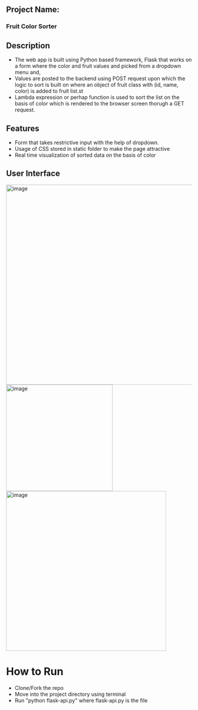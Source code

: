 ## Project Name:
### Fruit Color Sorter

## Description

- The web app is built using Python based framework, Flask that works on a form where the color and fruit values and picked from a dropdown menu 
and,
- Values are posted to the backend using POST request upon which the logic to sort is built on where an object of fruit class with (id, name, color) is added to fruit list.st
- Lambda expression or perhap function is used to sort the list on the basis of color which is rendered to the browser screen thorugh a GET request.

## Features

- Form that takes restrictive input with the help of dropdown.
- Usage of CSS stored in static folder to make the page attractive
- Real time visualization of sorted data on the basis of color

## User Interface
<img width="543" alt="image" src="https://github.com/alimalim77/flask-internshala/assets/52186295/4b077605-32e1-4173-a36e-09fd6c2b5797">
<img width="289" alt="image" src="https://github.com/alimalim77/flask-internshala/assets/52186295/3763d43e-216b-4b77-9b80-90c784b2b393">
<img width="434" alt="image" src="https://github.com/alimalim77/flask-internshala/assets/52186295/7464c1bd-1bde-409d-8c5e-d37954b1e8b7">

# How to Run
- Clone/Fork the repo
- Move into the project directory using terminal
- Run "python flask-api.py" where flask-api.py is the file
